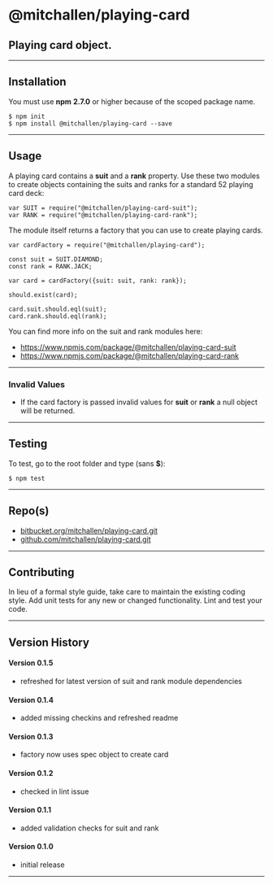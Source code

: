 
@mitchallen/playing-card
==
Playing card object.
--
* * *
## Installation

You must use __npm__ __2.7.0__ or higher because of the scoped package name.

    $ npm init
    $ npm install @mitchallen/playing-card --save
     
* * *

## Usage

A playing card contains a __suit__ and a __rank__ property. Use these two modules to create objects containing the suits and ranks for a standard 52 playing card deck:

    var SUIT = require("@mitchallen/playing-card-suit");
    var RANK = require("@mitchallen/playing-card-rank");

The module itself returns a factory that you can use to create playing cards.

	var cardFactory = require("@mitchallen/playing-card");

    const suit = SUIT.DIAMOND;
    const rank = RANK.JACK;
    
    var card = cardFactory({suit: suit, rank: rank});
    
	should.exist(card);

	card.suit.should.eql(suit);
    card.rank.should.eql(rank);
    
You can find more info on the suit and rank modules here:

* https://www.npmjs.com/package/@mitchallen/playing-card-suit
* https://www.npmjs.com/package/@mitchallen/playing-card-rank

* * *

### Invalid Values

* If the card factory is passed invalid values for __suit__ or __rank__ a null object will be returned.

* * *

## Testing

To test, go to the root folder and type (sans __$__):

    $ npm test
   
* * *
 
## Repo(s)

* [bitbucket.org/mitchallen/playing-card.git](https://bitbucket.org/mitchallen/playing-card.git)
* [github.com/mitchallen/playing-card.git](https://github.com/mitchallen/playing-card.git)

* * *

## Contributing

In lieu of a formal style guide, take care to maintain the existing coding style.
Add unit tests for any new or changed functionality. Lint and test your code.

* * *

## Version History

#### Version 0.1.5

* refreshed for latest version of suit and rank module dependencies

#### Version 0.1.4

* added missing checkins and refreshed readme

#### Version 0.1.3

* factory now uses spec object to create card

#### Version 0.1.2 

* checked in lint issue

#### Version 0.1.1 

* added validation checks for suit and rank

#### Version 0.1.0 

* initial release

* * *
